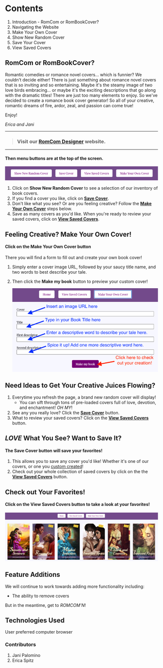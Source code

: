 # Contents
1. Introduction - RomCom or RomBookCover?
2. Navigating the Website
3. Make Your Own Cover
4. Show New Random Cover
5. Save Your Cover
6. View Saved Covers

## RomCom or RomBookCover?
Romantic comedies or romance novel covers... which is funnier? We couldn't decide either! There is just something about romance novel covers that is so inviting and so entertaining. Maybe it's the steamy image of two love birds embracing... or maybe it's the exciting descriptions that go along with the dramatic titles! There are just too many elements to enjoy. So we've decided to create a romance book cover generator! So all of your creative, romantic dreams of fire, ardor, zeal, and passion can come true! 

Enjoy!

_Erica and Jani_

---

> ### Visit our [RomCom Designer](https://e-spitz.github.io/romcom/) website. 

---

#### Then menu buttons are at the top of the screen.

   ![Menu Buttons](readme-assets/Home%20Page%20Menu.png)

1. Click on **Show New Random Cover** to see a selection of our inventory of book covers.
2. If you find a cover you like, click on [**Save Cover**](https://github.com/e-spitz/romcom/blob/main/README.md#love-what-you-see-want-to-save-it).
3. Don't like what you see? Or are you feeling creative? Follow the [**Make Your Own Cover**](https://github.com/e-spitz/romcom/blob/readme/first-draft-edits/README.md#feeling-creative-make-your-own-cover) steps below.
3. Save as many covers as you'd like. When you're ready to review your saved covers, click on [**View Saved Covers**](https://github.com/e-spitz/romcom/blob/main/README.md#check-out-your-favorites).
    

## Feeling Creative? Make Your Own Cover!

#### Click on the **Make Your Own Cover** button

There you will find a form to fill out and create your own book cover!
1. Simply enter a cover image URL, followed by your saucy title name, and two words to best describe your tale.
2. Then click the **Make my book** button to preview your custom cover!

    ![Make Your Cover Form](readme-assets/Cover-form.png)
    
## Need Ideas to Get Your Creative Juices Flowing?
1. Everytime you refresh the page, a brand new random cover will display!
   - You can sift through tons of pre-loaded covers full of love, devotion, and enchantment! _*OH MY*_!
3. See any you really love? Click the [**Save Cover**](https://github.com/e-spitz/romcom/blob/main/README.md#love-what-you-see-want-to-save-it) button.
4. What to review your saved covers? Click on the [**View Saved Covers**](https://github.com/e-spitz/romcom/blob/main/README.md#check-out-your-favorites) button.


## _LOVE_ What You See? Want to Save It? 

#### The **Save Cover** button will save your favorites!
1. This allows you to save any cover you'd like! Whether it's one of our covers, or one you [custom created](https://github.com/e-spitz/romcom/blob/readme/first-draft-edits/README.md#feeling-creative-make-your-own-cover)!
2. Check out your whole collection of saved covers by click on the the [**View Saved Covers**](https://github.com/e-spitz/romcom/blob/main/README.md#check-out-your-favorites) button.

## Check out Your Favorites!

#### Click on the **View Saved Covers** button to take a look at your favorites!

   ![View Your Saved Covers](readme-assets/View-Saved-Covers.png)


## Feature Additions
We will continue to work towards adding more functionality including:
   - The ability to remove covers

But in the meantime, get to *ROMCOM'N*!

## Technologies Used
User preferred computer browser

### Contributors
1. Jani Palomino
2. Erica Spitz
